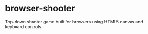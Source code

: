# browser-shooter
Top-down shooter game built for browsers using HTML5 canvas and keyboard controls.
